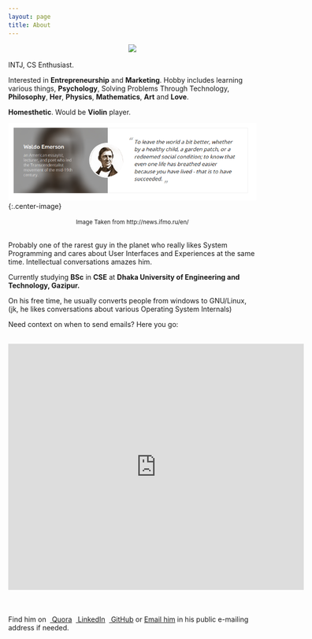 ```yaml
---
layout: page
title: About
---
```


<p align="center"> 
<img src="/favicon.ico">
</p>

INTJ, CS Enthusiast.

Interested in **Entrepreneurship** and **Marketing**. Hobby includes learning various things, **Psychology**, Solving Problems Through Technology, **Philosophy**, **Her**, **Physics**, **Mathematics**, **Art** and **Love**.

**Homesthetic**. Would be **Violin** player.

![Favourite Quote: To leave the world a bit better, whether by a healthy child, a graden pathch, or a redeemed social condition; to know that even one life has breathed easier because you have lived - that is to have succeeded](/post_images/about/itmo.png){:.center-image}
<center> <small>Image Taken from http://news.ifmo.ru/en/</small> </center> <br>

Probably one of the rarest guy in the planet who really likes System Programming and cares about User Interfaces and Experiences at the same time. Intellectual conversations amazes him.

Currently studying **BSc** in **CSE** at **Dhaka University of Engineering and Technology, Gazipur.**

On his free time, he usually converts people from windows to GNU/Linux, (jk, he likes conversations about various Operating System Internals)

Need context on when to send emails? Here you go:

<br>
<center>
    <iframe src="https://calendar.google.com/calendar/embed?height=500&amp;wkst=1&amp;bgcolor=%23ffffff&amp;ctz=Asia%2FDhaka&amp;src=ZWgydDE2YzB2YmwxYXBxNmlwNjhtMzl2cHNAZ3JvdXAuY2FsZW5kYXIuZ29vZ2xlLmNvbQ&amp;color=%23E67C73&amp;showPrint=0&amp;showTabs=0&amp;showCalendars=0&amp;showNav=0&amp;title=Lockdown%20Leisure%20and%20Programming%20Contests%20" style="border-width:0" width="600" height="500" frameborder="0" scrolling="no"></iframe>
</center>

<br>
<br>

 
Find him on &nbsp;<a href="https://www.quora.com/profile/Ove-Bepari"><i class="fab fa-quora" style='color:#C6262F'></i> Quora</a>  &nbsp;<a href="https://linkedin.com/in/ovebepari"><i class="fab fa-linkedin" style='color:#007CB2'></i> LinkedIn</a> &nbsp;<a href="https://www.github.com/ovebepari"><i class="fab fa-github"></i> GitHub</a> or <a href="mailto:codovi71@gmail.com"> <i class="fa fa-envelope"></i> Email him</a> in his public e-mailing address if needed. 
